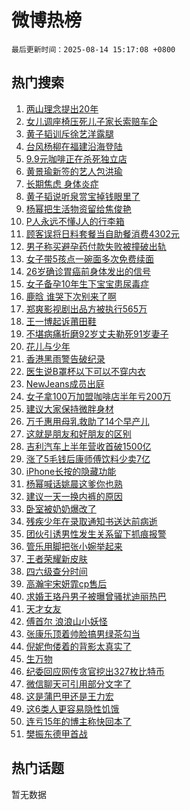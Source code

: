 # 微博热榜

`最后更新时间：2025-08-14 15:17:08 +0800`

## 热门搜索

1. [两山理念提出20年](https://m.weibo.cn/search?containerid=100103type%3D1%26t%3D10%26q%3D%23%E4%B8%A4%E5%B1%B1%E7%90%86%E5%BF%B5%E6%8F%90%E5%87%BA20%E5%B9%B4%23&stream_entry_id=51&isnewpage=1&extparam=seat%3D1%26cate%3D10103%26q%3D%2523%25E4%25B8%25A4%25E5%25B1%25B1%25E7%2590%2586%25E5%25BF%25B5%25E6%258F%2590%25E5%2587%25BA20%25E5%25B9%25B4%2523%26dgr%3D0%26filter_type%3Drealtimehot%26pos%3D0%26c_type%3D51%26stream_entry_id%3D51%26display_time%3D1755155826%26pre_seqid%3D1755155826494956488734)
1. [女儿调座椅压死儿子家长索赔车企](https://m.weibo.cn/search?containerid=100103type%3D1%26t%3D10%26q%3D%23%E5%A5%B3%E5%84%BF%E8%B0%83%E5%BA%A7%E6%A4%85%E5%8E%8B%E6%AD%BB%E5%84%BF%E5%AD%90%E5%AE%B6%E9%95%BF%E7%B4%A2%E8%B5%94%E8%BD%A6%E4%BC%81%23&stream_entry_id=31&isnewpage=1&extparam=seat%3D1%26cate%3D5001%26stream_entry_id%3D31%26realpos%3D1%26band_rank%3D1%26q%3D%2523%25E5%25A5%25B3%25E5%2584%25BF%25E8%25B0%2583%25E5%25BA%25A7%25E6%25A4%2585%25E5%258E%258B%25E6%25AD%25BB%25E5%2584%25BF%25E5%25AD%2590%25E5%25AE%25B6%25E9%2595%25BF%25E7%25B4%25A2%25E8%25B5%2594%25E8%25BD%25A6%25E4%25BC%2581%2523%26dgr%3D0%26filter_type%3Drealtimehot%26pos%3D0%26c_type%3D31%26flag%3D1%26lcate%3D5001%26display_time%3D1755155826%26pre_seqid%3D1755155826494956488734)
1. [黄子韬训斥徐艺洋露腿](https://m.weibo.cn/search?containerid=100103type%3D1%26t%3D10%26q%3D%E9%BB%84%E5%AD%90%E9%9F%AC%E8%AE%AD%E6%96%A5%E5%BE%90%E8%89%BA%E6%B4%8B%E9%9C%B2%E8%85%BF&stream_entry_id=31&isnewpage=1&extparam=seat%3D1%26cate%3D5001%26stream_entry_id%3D31%26realpos%3D2%26band_rank%3D2%26q%3D%25E9%25BB%2584%25E5%25AD%2590%25E9%259F%25AC%25E8%25AE%25AD%25E6%2596%25A5%25E5%25BE%2590%25E8%2589%25BA%25E6%25B4%258B%25E9%259C%25B2%25E8%2585%25BF%26dgr%3D0%26filter_type%3Drealtimehot%26pos%3D1%26c_type%3D31%26flag%3D1%26lcate%3D5001%26display_time%3D1755155826%26pre_seqid%3D1755155826494956488734)
1. [台风杨柳在福建沿海登陆](https://m.weibo.cn/search?containerid=100103type%3D1%26t%3D10%26q%3D%23%E5%8F%B0%E9%A3%8E%E6%9D%A8%E6%9F%B3%E5%9C%A8%E7%A6%8F%E5%BB%BA%E6%B2%BF%E6%B5%B7%E7%99%BB%E9%99%86%23&stream_entry_id=31&isnewpage=1&extparam=seat%3D1%26cate%3D5001%26stream_entry_id%3D31%26realpos%3D3%26band_rank%3D3%26q%3D%2523%25E5%258F%25B0%25E9%25A3%258E%25E6%259D%25A8%25E6%259F%25B3%25E5%259C%25A8%25E7%25A6%258F%25E5%25BB%25BA%25E6%25B2%25BF%25E6%25B5%25B7%25E7%2599%25BB%25E9%2599%2586%2523%26dgr%3D0%26filter_type%3Drealtimehot%26pos%3D2%26c_type%3D31%26flag%3D0%26lcate%3D5001%26display_time%3D1755155826%26pre_seqid%3D1755155826494956488734)
1. [9.9元咖啡正在杀死独立店](https://m.weibo.cn/search?containerid=100103type%3D1%26t%3D10%26q%3D%239.9%E5%85%83%E5%92%96%E5%95%A1%E6%AD%A3%E5%9C%A8%E6%9D%80%E6%AD%BB%E7%8B%AC%E7%AB%8B%E5%BA%97%23&stream_entry_id=31&isnewpage=1&extparam=seat%3D1%26cate%3D5001%26stream_entry_id%3D31%26realpos%3D4%26band_rank%3D4%26q%3D%25239.9%25E5%2585%2583%25E5%2592%2596%25E5%2595%25A1%25E6%25AD%25A3%25E5%259C%25A8%25E6%259D%2580%25E6%25AD%25BB%25E7%258B%25AC%25E7%25AB%258B%25E5%25BA%2597%2523%26dgr%3D0%26filter_type%3Drealtimehot%26pos%3D3%26c_type%3D31%26flag%3D1%26lcate%3D5001%26display_time%3D1755155826%26pre_seqid%3D1755155826494956488734)
1. [黄景瑜新签的艺人包洪瑜](https://m.weibo.cn/search?containerid=100103type%3D1%26t%3D10%26q%3D%23%E9%BB%84%E6%99%AF%E7%91%9C%E6%96%B0%E7%AD%BE%E7%9A%84%E8%89%BA%E4%BA%BA%E5%8C%85%E6%B4%AA%E7%91%9C%23&stream_entry_id=31&isnewpage=1&extparam=seat%3D1%26cate%3D5001%26stream_entry_id%3D31%26realpos%3D5%26band_rank%3D5%26q%3D%2523%25E9%25BB%2584%25E6%2599%25AF%25E7%2591%259C%25E6%2596%25B0%25E7%25AD%25BE%25E7%259A%2584%25E8%2589%25BA%25E4%25BA%25BA%25E5%258C%2585%25E6%25B4%25AA%25E7%2591%259C%2523%26dgr%3D0%26filter_type%3Drealtimehot%26pos%3D4%26c_type%3D31%26flag%3D1%26lcate%3D5001%26display_time%3D1755155826%26pre_seqid%3D1755155826494956488734)
1. [长期焦虑 身体炎症](https://m.weibo.cn/search?containerid=100103type%3D1%26t%3D10%26q%3D%E9%95%BF%E6%9C%9F%E7%84%A6%E8%99%91+%E8%BA%AB%E4%BD%93%E7%82%8E%E7%97%87&stream_entry_id=31&isnewpage=1&extparam=seat%3D1%26cate%3D5001%26stream_entry_id%3D31%26realpos%3D6%26band_rank%3D6%26q%3D%25E9%2595%25BF%25E6%259C%259F%25E7%2584%25A6%25E8%2599%2591%2520%25E8%25BA%25AB%25E4%25BD%2593%25E7%2582%258E%25E7%2597%2587%26dgr%3D0%26filter_type%3Drealtimehot%26pos%3D5%26c_type%3D31%26flag%3D1%26lcate%3D5001%26display_time%3D1755155826%26pre_seqid%3D1755155826494956488734)
1. [黄子韬说听泉赏宝掉钱眼里了](https://m.weibo.cn/search?containerid=100103type%3D1%26t%3D10%26q%3D%E9%BB%84%E5%AD%90%E9%9F%AC%E8%AF%B4%E5%90%AC%E6%B3%89%E8%B5%8F%E5%AE%9D%E6%8E%89%E9%92%B1%E7%9C%BC%E9%87%8C%E4%BA%86&stream_entry_id=31&isnewpage=1&extparam=seat%3D1%26cate%3D5001%26stream_entry_id%3D31%26realpos%3D7%26band_rank%3D7%26q%3D%25E9%25BB%2584%25E5%25AD%2590%25E9%259F%25AC%25E8%25AF%25B4%25E5%2590%25AC%25E6%25B3%2589%25E8%25B5%258F%25E5%25AE%259D%25E6%258E%2589%25E9%2592%25B1%25E7%259C%25BC%25E9%2587%258C%25E4%25BA%2586%26dgr%3D0%26filter_type%3Drealtimehot%26pos%3D6%26c_type%3D31%26flag%3D2%26lcate%3D5001%26display_time%3D1755155826%26pre_seqid%3D1755155826494956488734)
1. [杨幂把生活物资留给焦俊艳](https://m.weibo.cn/search?containerid=100103type%3D1%26t%3D10%26q%3D%23%E6%9D%A8%E5%B9%82%E6%8A%8A%E7%94%9F%E6%B4%BB%E7%89%A9%E8%B5%84%E7%95%99%E7%BB%99%E7%84%A6%E4%BF%8A%E8%89%B3%23&stream_entry_id=31&isnewpage=1&extparam=seat%3D1%26cate%3D5001%26stream_entry_id%3D31%26realpos%3D8%26band_rank%3D8%26q%3D%2523%25E6%259D%25A8%25E5%25B9%2582%25E6%258A%258A%25E7%2594%259F%25E6%25B4%25BB%25E7%2589%25A9%25E8%25B5%2584%25E7%2595%2599%25E7%25BB%2599%25E7%2584%25A6%25E4%25BF%258A%25E8%2589%25B3%2523%26dgr%3D0%26filter_type%3Drealtimehot%26pos%3D7%26c_type%3D31%26flag%3D1%26lcate%3D5001%26display_time%3D1755155826%26pre_seqid%3D1755155826494956488734)
1. [P人永远不懂J人的行李箱](https://m.weibo.cn/search?containerid=100103type%3D1%26t%3D10%26q%3DP%E4%BA%BA%E6%B0%B8%E8%BF%9C%E4%B8%8D%E6%87%82J%E4%BA%BA%E7%9A%84%E8%A1%8C%E6%9D%8E%E7%AE%B1&stream_entry_id=31&isnewpage=1&extparam=seat%3D1%26cate%3D5001%26stream_entry_id%3D31%26realpos%3D9%26band_rank%3D9%26q%3DP%25E4%25BA%25BA%25E6%25B0%25B8%25E8%25BF%259C%25E4%25B8%258D%25E6%2587%2582J%25E4%25BA%25BA%25E7%259A%2584%25E8%25A1%258C%25E6%259D%258E%25E7%25AE%25B1%26dgr%3D0%26filter_type%3Drealtimehot%26pos%3D8%26c_type%3D31%26flag%3D0%26lcate%3D5001%26display_time%3D1755155826%26pre_seqid%3D1755155826494956488734)
1. [顾客误将日料套餐当自助餐消费4302元](https://m.weibo.cn/search?containerid=100103type%3D1%26t%3D10%26q%3D%23%E9%A1%BE%E5%AE%A2%E8%AF%AF%E5%B0%86%E6%97%A5%E6%96%99%E5%A5%97%E9%A4%90%E5%BD%93%E8%87%AA%E5%8A%A9%E9%A4%90%E6%B6%88%E8%B4%B94302%E5%85%83%23&stream_entry_id=31&isnewpage=1&extparam=seat%3D1%26cate%3D5001%26stream_entry_id%3D31%26realpos%3D10%26band_rank%3D10%26q%3D%2523%25E9%25A1%25BE%25E5%25AE%25A2%25E8%25AF%25AF%25E5%25B0%2586%25E6%2597%25A5%25E6%2596%2599%25E5%25A5%2597%25E9%25A4%2590%25E5%25BD%2593%25E8%2587%25AA%25E5%258A%25A9%25E9%25A4%2590%25E6%25B6%2588%25E8%25B4%25B94302%25E5%2585%2583%2523%26dgr%3D0%26filter_type%3Drealtimehot%26pos%3D9%26c_type%3D31%26flag%3D0%26lcate%3D5001%26display_time%3D1755155826%26pre_seqid%3D1755155826494956488734)
1. [男子称买避孕药付款失败被撞破出轨](https://m.weibo.cn/search?containerid=100103type%3D1%26t%3D10%26q%3D%23%E7%94%B7%E5%AD%90%E7%A7%B0%E4%B9%B0%E9%81%BF%E5%AD%95%E8%8D%AF%E4%BB%98%E6%AC%BE%E5%A4%B1%E8%B4%A5%E8%A2%AB%E6%92%9E%E7%A0%B4%E5%87%BA%E8%BD%A8%23&stream_entry_id=31&isnewpage=1&extparam=seat%3D1%26cate%3D5001%26stream_entry_id%3D31%26realpos%3D11%26band_rank%3D11%26q%3D%2523%25E7%2594%25B7%25E5%25AD%2590%25E7%25A7%25B0%25E4%25B9%25B0%25E9%2581%25BF%25E5%25AD%2595%25E8%258D%25AF%25E4%25BB%2598%25E6%25AC%25BE%25E5%25A4%25B1%25E8%25B4%25A5%25E8%25A2%25AB%25E6%2592%259E%25E7%25A0%25B4%25E5%2587%25BA%25E8%25BD%25A8%2523%26dgr%3D0%26filter_type%3Drealtimehot%26pos%3D10%26c_type%3D31%26flag%3D0%26lcate%3D5001%26display_time%3D1755155826%26pre_seqid%3D1755155826494956488734)
1. [女子带5孩点一碗面多次免费续面](https://m.weibo.cn/search?containerid=100103type%3D1%26t%3D10%26q%3D%E5%A5%B3%E5%AD%90%E5%B8%A65%E5%AD%A9%E7%82%B9%E4%B8%80%E7%A2%97%E9%9D%A2%E5%A4%9A%E6%AC%A1%E5%85%8D%E8%B4%B9%E7%BB%AD%E9%9D%A2&stream_entry_id=31&isnewpage=1&extparam=seat%3D1%26cate%3D5001%26stream_entry_id%3D31%26realpos%3D12%26band_rank%3D12%26q%3D%25E5%25A5%25B3%25E5%25AD%2590%25E5%25B8%25A65%25E5%25AD%25A9%25E7%2582%25B9%25E4%25B8%2580%25E7%25A2%2597%25E9%259D%25A2%25E5%25A4%259A%25E6%25AC%25A1%25E5%2585%258D%25E8%25B4%25B9%25E7%25BB%25AD%25E9%259D%25A2%26dgr%3D0%26filter_type%3Drealtimehot%26pos%3D11%26c_type%3D31%26flag%3D0%26lcate%3D5001%26display_time%3D1755155826%26pre_seqid%3D1755155826494956488734)
1. [26岁确诊胃癌前身体发出的信号](https://m.weibo.cn/search?containerid=100103type%3D1%26t%3D10%26q%3D26%E5%B2%81%E7%A1%AE%E8%AF%8A%E8%83%83%E7%99%8C%E5%89%8D%E8%BA%AB%E4%BD%93%E5%8F%91%E5%87%BA%E7%9A%84%E4%BF%A1%E5%8F%B7&stream_entry_id=31&isnewpage=1&extparam=seat%3D1%26cate%3D5001%26stream_entry_id%3D31%26realpos%3D13%26band_rank%3D13%26q%3D26%25E5%25B2%2581%25E7%25A1%25AE%25E8%25AF%258A%25E8%2583%2583%25E7%2599%258C%25E5%2589%258D%25E8%25BA%25AB%25E4%25BD%2593%25E5%258F%2591%25E5%2587%25BA%25E7%259A%2584%25E4%25BF%25A1%25E5%258F%25B7%26dgr%3D0%26filter_type%3Drealtimehot%26pos%3D12%26c_type%3D31%26flag%3D1%26lcate%3D5001%26display_time%3D1755155826%26pre_seqid%3D1755155826494956488734)
1. [女子备孕10年生下宝宝患尿毒症](https://m.weibo.cn/search?containerid=100103type%3D1%26t%3D10%26q%3D%23%E5%A5%B3%E5%AD%90%E5%A4%87%E5%AD%9510%E5%B9%B4%E7%94%9F%E4%B8%8B%E5%AE%9D%E5%AE%9D%E6%82%A3%E5%B0%BF%E6%AF%92%E7%97%87%23&stream_entry_id=31&isnewpage=1&extparam=seat%3D1%26cate%3D5001%26stream_entry_id%3D31%26realpos%3D14%26band_rank%3D14%26q%3D%2523%25E5%25A5%25B3%25E5%25AD%2590%25E5%25A4%2587%25E5%25AD%259510%25E5%25B9%25B4%25E7%2594%259F%25E4%25B8%258B%25E5%25AE%259D%25E5%25AE%259D%25E6%2582%25A3%25E5%25B0%25BF%25E6%25AF%2592%25E7%2597%2587%2523%26dgr%3D0%26filter_type%3Drealtimehot%26pos%3D13%26c_type%3D31%26flag%3D0%26lcate%3D5001%26display_time%3D1755155826%26pre_seqid%3D1755155826494956488734)
1. [鹿晗 谁哭下次别来了啊](https://m.weibo.cn/search?containerid=100103type%3D1%26t%3D10%26q%3D%E9%B9%BF%E6%99%97+%E8%B0%81%E5%93%AD%E4%B8%8B%E6%AC%A1%E5%88%AB%E6%9D%A5%E4%BA%86%E5%95%8A&stream_entry_id=31&isnewpage=1&extparam=seat%3D1%26cate%3D5001%26stream_entry_id%3D31%26realpos%3D15%26band_rank%3D15%26q%3D%25E9%25B9%25BF%25E6%2599%2597%2520%25E8%25B0%2581%25E5%2593%25AD%25E4%25B8%258B%25E6%25AC%25A1%25E5%2588%25AB%25E6%259D%25A5%25E4%25BA%2586%25E5%2595%258A%26dgr%3D0%26filter_type%3Drealtimehot%26pos%3D14%26c_type%3D31%26flag%3D0%26lcate%3D5001%26display_time%3D1755155826%26pre_seqid%3D1755155826494956488734)
1. [郑爽影视剧出品方被执行565万](https://m.weibo.cn/search?containerid=100103type%3D1%26t%3D10%26q%3D%23%E9%83%91%E7%88%BD%E5%BD%B1%E8%A7%86%E5%89%A7%E5%87%BA%E5%93%81%E6%96%B9%E8%A2%AB%E6%89%A7%E8%A1%8C565%E4%B8%87%23&stream_entry_id=31&isnewpage=1&extparam=seat%3D1%26cate%3D5001%26stream_entry_id%3D31%26realpos%3D16%26band_rank%3D16%26q%3D%2523%25E9%2583%2591%25E7%2588%25BD%25E5%25BD%25B1%25E8%25A7%2586%25E5%2589%25A7%25E5%2587%25BA%25E5%2593%2581%25E6%2596%25B9%25E8%25A2%25AB%25E6%2589%25A7%25E8%25A1%258C565%25E4%25B8%2587%2523%26dgr%3D0%26filter_type%3Drealtimehot%26pos%3D15%26c_type%3D31%26flag%3D2%26lcate%3D5001%26display_time%3D1755155826%26pre_seqid%3D1755155826494956488734)
1. [王一博起诉莆田鞋](https://m.weibo.cn/search?containerid=100103type%3D1%26t%3D10%26q%3D%23%E7%8E%8B%E4%B8%80%E5%8D%9A%E8%B5%B7%E8%AF%89%E8%8E%86%E7%94%B0%E9%9E%8B%23&stream_entry_id=31&isnewpage=1&extparam=seat%3D1%26cate%3D5001%26stream_entry_id%3D31%26realpos%3D17%26band_rank%3D17%26q%3D%2523%25E7%258E%258B%25E4%25B8%2580%25E5%258D%259A%25E8%25B5%25B7%25E8%25AF%2589%25E8%258E%2586%25E7%2594%25B0%25E9%259E%258B%2523%26dgr%3D0%26filter_type%3Drealtimehot%26pos%3D16%26c_type%3D31%26flag%3D0%26lcate%3D5001%26display_time%3D1755155826%26pre_seqid%3D1755155826494956488734)
1. [不堪病痛折磨92岁丈夫勒死91岁妻子](https://m.weibo.cn/search?containerid=100103type%3D1%26t%3D10%26q%3D%23%E4%B8%8D%E5%A0%AA%E7%97%85%E7%97%9B%E6%8A%98%E7%A3%A892%E5%B2%81%E4%B8%88%E5%A4%AB%E5%8B%92%E6%AD%BB91%E5%B2%81%E5%A6%BB%E5%AD%90%23&stream_entry_id=31&isnewpage=1&extparam=seat%3D1%26cate%3D5001%26stream_entry_id%3D31%26realpos%3D18%26band_rank%3D18%26q%3D%2523%25E4%25B8%258D%25E5%25A0%25AA%25E7%2597%2585%25E7%2597%259B%25E6%258A%2598%25E7%25A3%25A892%25E5%25B2%2581%25E4%25B8%2588%25E5%25A4%25AB%25E5%258B%2592%25E6%25AD%25BB91%25E5%25B2%2581%25E5%25A6%25BB%25E5%25AD%2590%2523%26dgr%3D0%26filter_type%3Drealtimehot%26pos%3D17%26c_type%3D31%26flag%3D1%26lcate%3D5001%26display_time%3D1755155826%26pre_seqid%3D1755155826494956488734)
1. [花儿与少年](https://m.weibo.cn/search?containerid=100103type%3D1%26t%3D10%26q%3D%E8%8A%B1%E5%84%BF%E4%B8%8E%E5%B0%91%E5%B9%B4&stream_entry_id=31&isnewpage=1&extparam=seat%3D1%26cate%3D5001%26stream_entry_id%3D31%26realpos%3D19%26band_rank%3D19%26q%3D%25E8%258A%25B1%25E5%2584%25BF%25E4%25B8%258E%25E5%25B0%2591%25E5%25B9%25B4%26dgr%3D0%26filter_type%3Drealtimehot%26pos%3D18%26c_type%3D31%26flag%3D1%26lcate%3D5001%26display_time%3D1755155826%26pre_seqid%3D1755155826494956488734)
1. [香港黑雨警告破纪录](https://m.weibo.cn/search?containerid=100103type%3D1%26t%3D10%26q%3D%23%E9%A6%99%E6%B8%AF%E9%BB%91%E9%9B%A8%E8%AD%A6%E5%91%8A%E7%A0%B4%E7%BA%AA%E5%BD%95%23&stream_entry_id=31&isnewpage=1&extparam=seat%3D1%26cate%3D5001%26stream_entry_id%3D31%26realpos%3D20%26band_rank%3D20%26q%3D%2523%25E9%25A6%2599%25E6%25B8%25AF%25E9%25BB%2591%25E9%259B%25A8%25E8%25AD%25A6%25E5%2591%258A%25E7%25A0%25B4%25E7%25BA%25AA%25E5%25BD%2595%2523%26dgr%3D0%26filter_type%3Drealtimehot%26pos%3D19%26c_type%3D31%26flag%3D1%26lcate%3D5001%26display_time%3D1755155826%26pre_seqid%3D1755155826494956488734)
1. [医生说B罩杯以下可以不穿内衣](https://m.weibo.cn/search?containerid=100103type%3D1%26t%3D10%26q%3D%23%E5%8C%BB%E7%94%9F%E8%AF%B4B%E7%BD%A9%E6%9D%AF%E4%BB%A5%E4%B8%8B%E5%8F%AF%E4%BB%A5%E4%B8%8D%E7%A9%BF%E5%86%85%E8%A1%A3%23&stream_entry_id=31&isnewpage=1&extparam=seat%3D1%26cate%3D5001%26stream_entry_id%3D31%26realpos%3D21%26band_rank%3D21%26q%3D%2523%25E5%258C%25BB%25E7%2594%259F%25E8%25AF%25B4B%25E7%25BD%25A9%25E6%259D%25AF%25E4%25BB%25A5%25E4%25B8%258B%25E5%258F%25AF%25E4%25BB%25A5%25E4%25B8%258D%25E7%25A9%25BF%25E5%2586%2585%25E8%25A1%25A3%2523%26dgr%3D0%26filter_type%3Drealtimehot%26pos%3D20%26c_type%3D31%26flag%3D2%26lcate%3D5001%26display_time%3D1755155826%26pre_seqid%3D1755155826494956488734)
1. [NewJeans成员出庭](https://m.weibo.cn/search?containerid=100103type%3D1%26t%3D10%26q%3D%23NewJeans%E6%88%90%E5%91%98%E5%87%BA%E5%BA%AD%23&stream_entry_id=31&isnewpage=1&extparam=seat%3D1%26cate%3D5001%26stream_entry_id%3D31%26realpos%3D22%26band_rank%3D22%26q%3D%2523NewJeans%25E6%2588%2590%25E5%2591%2598%25E5%2587%25BA%25E5%25BA%25AD%2523%26dgr%3D0%26filter_type%3Drealtimehot%26pos%3D21%26c_type%3D31%26flag%3D1%26lcate%3D5001%26display_time%3D1755155826%26pre_seqid%3D1755155826494956488734)
1. [女子拿100万加盟咖啡店半年亏200万](https://m.weibo.cn/search?containerid=100103type%3D1%26t%3D10%26q%3D%23%E5%A5%B3%E5%AD%90%E6%8B%BF100%E4%B8%87%E5%8A%A0%E7%9B%9F%E5%92%96%E5%95%A1%E5%BA%97%E5%8D%8A%E5%B9%B4%E4%BA%8F200%E4%B8%87%23&stream_entry_id=31&isnewpage=1&extparam=seat%3D1%26cate%3D5001%26stream_entry_id%3D31%26realpos%3D23%26band_rank%3D23%26q%3D%2523%25E5%25A5%25B3%25E5%25AD%2590%25E6%258B%25BF100%25E4%25B8%2587%25E5%258A%25A0%25E7%259B%259F%25E5%2592%2596%25E5%2595%25A1%25E5%25BA%2597%25E5%258D%258A%25E5%25B9%25B4%25E4%25BA%258F200%25E4%25B8%2587%2523%26dgr%3D0%26filter_type%3Drealtimehot%26pos%3D22%26c_type%3D31%26flag%3D1%26lcate%3D5001%26display_time%3D1755155826%26pre_seqid%3D1755155826494956488734)
1. [建议大家保持微胖身材](https://m.weibo.cn/search?containerid=100103type%3D1%26t%3D10%26q%3D%23%E5%BB%BA%E8%AE%AE%E5%A4%A7%E5%AE%B6%E4%BF%9D%E6%8C%81%E5%BE%AE%E8%83%96%E8%BA%AB%E6%9D%90%23&stream_entry_id=31&isnewpage=1&extparam=seat%3D1%26cate%3D5001%26stream_entry_id%3D31%26realpos%3D24%26band_rank%3D24%26q%3D%2523%25E5%25BB%25BA%25E8%25AE%25AE%25E5%25A4%25A7%25E5%25AE%25B6%25E4%25BF%259D%25E6%258C%2581%25E5%25BE%25AE%25E8%2583%2596%25E8%25BA%25AB%25E6%259D%2590%2523%26dgr%3D0%26filter_type%3Drealtimehot%26pos%3D23%26c_type%3D31%26flag%3D0%26lcate%3D5001%26display_time%3D1755155826%26pre_seqid%3D1755155826494956488734)
1. [万千惠用母乳救助了14个早产儿](https://m.weibo.cn/search?containerid=100103type%3D1%26t%3D10%26q%3D%E4%B8%87%E5%8D%83%E6%83%A0%E7%94%A8%E6%AF%8D%E4%B9%B3%E6%95%91%E5%8A%A9%E4%BA%8614%E4%B8%AA%E6%97%A9%E4%BA%A7%E5%84%BF&stream_entry_id=31&isnewpage=1&extparam=seat%3D1%26cate%3D5001%26stream_entry_id%3D31%26realpos%3D25%26band_rank%3D25%26q%3D%25E4%25B8%2587%25E5%258D%2583%25E6%2583%25A0%25E7%2594%25A8%25E6%25AF%258D%25E4%25B9%25B3%25E6%2595%2591%25E5%258A%25A9%25E4%25BA%258614%25E4%25B8%25AA%25E6%2597%25A9%25E4%25BA%25A7%25E5%2584%25BF%26dgr%3D0%26filter_type%3Drealtimehot%26pos%3D24%26c_type%3D31%26flag%3D1%26lcate%3D5001%26display_time%3D1755155826%26pre_seqid%3D1755155826494956488734)
1. [这就是朋友和好朋友的区别](https://m.weibo.cn/search?containerid=100103type%3D1%26t%3D10%26q%3D%E8%BF%99%E5%B0%B1%E6%98%AF%E6%9C%8B%E5%8F%8B%E5%92%8C%E5%A5%BD%E6%9C%8B%E5%8F%8B%E7%9A%84%E5%8C%BA%E5%88%AB&stream_entry_id=31&isnewpage=1&extparam=seat%3D1%26cate%3D5001%26stream_entry_id%3D31%26realpos%3D26%26band_rank%3D26%26q%3D%25E8%25BF%2599%25E5%25B0%25B1%25E6%2598%25AF%25E6%259C%258B%25E5%258F%258B%25E5%2592%258C%25E5%25A5%25BD%25E6%259C%258B%25E5%258F%258B%25E7%259A%2584%25E5%258C%25BA%25E5%2588%25AB%26dgr%3D0%26filter_type%3Drealtimehot%26pos%3D25%26c_type%3D31%26flag%3D1%26lcate%3D5001%26display_time%3D1755155826%26pre_seqid%3D1755155826494956488734)
1. [吉利汽车上半年营收首破1500亿](https://m.weibo.cn/search?containerid=100103type%3D1%26t%3D10%26q%3D%23%E5%90%89%E5%88%A9%E6%B1%BD%E8%BD%A6%E4%B8%8A%E5%8D%8A%E5%B9%B4%E8%90%A5%E6%94%B6%E9%A6%96%E7%A0%B41500%E4%BA%BF%23&stream_entry_id=31&isnewpage=1&extparam=seat%3D1%26cate%3D5001%26stream_entry_id%3D31%26realpos%3D27%26band_rank%3D27%26q%3D%2523%25E5%2590%2589%25E5%2588%25A9%25E6%25B1%25BD%25E8%25BD%25A6%25E4%25B8%258A%25E5%258D%258A%25E5%25B9%25B4%25E8%2590%25A5%25E6%2594%25B6%25E9%25A6%2596%25E7%25A0%25B41500%25E4%25BA%25BF%2523%26dgr%3D0%26filter_type%3Drealtimehot%26pos%3D26%26c_type%3D31%26flag%3D1%26lcate%3D5001%26display_time%3D1755155826%26pre_seqid%3D1755155826494956488734)
1. [涨了5毛钱后康师傅饮料少卖7亿](https://m.weibo.cn/search?containerid=100103type%3D1%26t%3D10%26q%3D%23%E6%B6%A8%E4%BA%865%E6%AF%9B%E9%92%B1%E5%90%8E%E5%BA%B7%E5%B8%88%E5%82%85%E9%A5%AE%E6%96%99%E5%B0%91%E5%8D%967%E4%BA%BF%23&stream_entry_id=31&isnewpage=1&extparam=seat%3D1%26cate%3D5001%26stream_entry_id%3D31%26realpos%3D28%26band_rank%3D28%26q%3D%2523%25E6%25B6%25A8%25E4%25BA%25865%25E6%25AF%259B%25E9%2592%25B1%25E5%2590%258E%25E5%25BA%25B7%25E5%25B8%2588%25E5%2582%2585%25E9%25A5%25AE%25E6%2596%2599%25E5%25B0%2591%25E5%258D%25967%25E4%25BA%25BF%2523%26dgr%3D0%26filter_type%3Drealtimehot%26pos%3D27%26c_type%3D31%26flag%3D1%26lcate%3D5001%26display_time%3D1755155826%26pre_seqid%3D1755155826494956488734)
1. [iPhone长按的隐藏功能](https://m.weibo.cn/search?containerid=100103type%3D1%26t%3D10%26q%3DiPhone%E9%95%BF%E6%8C%89%E7%9A%84%E9%9A%90%E8%97%8F%E5%8A%9F%E8%83%BD&stream_entry_id=31&isnewpage=1&extparam=seat%3D1%26cate%3D5001%26stream_entry_id%3D31%26realpos%3D29%26band_rank%3D29%26q%3DiPhone%25E9%2595%25BF%25E6%258C%2589%25E7%259A%2584%25E9%259A%2590%25E8%2597%258F%25E5%258A%259F%25E8%2583%25BD%26dgr%3D0%26filter_type%3Drealtimehot%26pos%3D28%26c_type%3D31%26flag%3D1%26lcate%3D5001%26display_time%3D1755155826%26pre_seqid%3D1755155826494956488734)
1. [杨幂喊话姚晨这爹你也熟](https://m.weibo.cn/search?containerid=100103type%3D1%26t%3D10%26q%3D%23%E6%9D%A8%E5%B9%82%E5%96%8A%E8%AF%9D%E5%A7%9A%E6%99%A8%E8%BF%99%E7%88%B9%E4%BD%A0%E4%B9%9F%E7%86%9F%23&stream_entry_id=31&isnewpage=1&extparam=seat%3D1%26cate%3D5001%26stream_entry_id%3D31%26realpos%3D30%26band_rank%3D30%26q%3D%2523%25E6%259D%25A8%25E5%25B9%2582%25E5%2596%258A%25E8%25AF%259D%25E5%25A7%259A%25E6%2599%25A8%25E8%25BF%2599%25E7%2588%25B9%25E4%25BD%25A0%25E4%25B9%259F%25E7%2586%259F%2523%26dgr%3D0%26filter_type%3Drealtimehot%26pos%3D29%26c_type%3D31%26flag%3D1%26lcate%3D5001%26display_time%3D1755155826%26pre_seqid%3D1755155826494956488734)
1. [建议一天一换内裤的原因](https://m.weibo.cn/search?containerid=100103type%3D1%26t%3D10%26q%3D%E5%BB%BA%E8%AE%AE%E4%B8%80%E5%A4%A9%E4%B8%80%E6%8D%A2%E5%86%85%E8%A3%A4%E7%9A%84%E5%8E%9F%E5%9B%A0&stream_entry_id=31&isnewpage=1&extparam=seat%3D1%26cate%3D5001%26stream_entry_id%3D31%26realpos%3D31%26band_rank%3D31%26q%3D%25E5%25BB%25BA%25E8%25AE%25AE%25E4%25B8%2580%25E5%25A4%25A9%25E4%25B8%2580%25E6%258D%25A2%25E5%2586%2585%25E8%25A3%25A4%25E7%259A%2584%25E5%258E%259F%25E5%259B%25A0%26dgr%3D0%26filter_type%3Drealtimehot%26pos%3D30%26c_type%3D31%26flag%3D1%26lcate%3D5001%26display_time%3D1755155826%26pre_seqid%3D1755155826494956488734)
1. [卧室被奶奶爆改了](https://m.weibo.cn/search?containerid=100103type%3D1%26t%3D10%26q%3D%23%E5%8D%A7%E5%AE%A4%E8%A2%AB%E5%A5%B6%E5%A5%B6%E7%88%86%E6%94%B9%E4%BA%86%23&stream_entry_id=31&isnewpage=1&extparam=seat%3D1%26cate%3D5001%26stream_entry_id%3D31%26realpos%3D32%26band_rank%3D32%26q%3D%2523%25E5%258D%25A7%25E5%25AE%25A4%25E8%25A2%25AB%25E5%25A5%25B6%25E5%25A5%25B6%25E7%2588%2586%25E6%2594%25B9%25E4%25BA%2586%2523%26dgr%3D0%26filter_type%3Drealtimehot%26pos%3D31%26c_type%3D31%26flag%3D1%26lcate%3D5001%26display_time%3D1755155826%26pre_seqid%3D1755155826494956488734)
1. [残疾少年在录取通知书送达前病逝](https://m.weibo.cn/search?containerid=100103type%3D1%26t%3D10%26q%3D%23%E6%AE%8B%E7%96%BE%E5%B0%91%E5%B9%B4%E5%9C%A8%E5%BD%95%E5%8F%96%E9%80%9A%E7%9F%A5%E4%B9%A6%E9%80%81%E8%BE%BE%E5%89%8D%E7%97%85%E9%80%9D%23&stream_entry_id=31&isnewpage=1&extparam=seat%3D1%26cate%3D5001%26stream_entry_id%3D31%26realpos%3D33%26band_rank%3D33%26q%3D%2523%25E6%25AE%258B%25E7%2596%25BE%25E5%25B0%2591%25E5%25B9%25B4%25E5%259C%25A8%25E5%25BD%2595%25E5%258F%2596%25E9%2580%259A%25E7%259F%25A5%25E4%25B9%25A6%25E9%2580%2581%25E8%25BE%25BE%25E5%2589%258D%25E7%2597%2585%25E9%2580%259D%2523%26dgr%3D0%26filter_type%3Drealtimehot%26pos%3D32%26c_type%3D31%26flag%3D1%26lcate%3D5001%26display_time%3D1755155826%26pre_seqid%3D1755155826494956488734)
1. [团伙引诱男性发生关系留下抓痕报警](https://m.weibo.cn/search?containerid=100103type%3D1%26t%3D10%26q%3D%23%E5%9B%A2%E4%BC%99%E5%BC%95%E8%AF%B1%E7%94%B7%E6%80%A7%E5%8F%91%E7%94%9F%E5%85%B3%E7%B3%BB%E7%95%99%E4%B8%8B%E6%8A%93%E7%97%95%E6%8A%A5%E8%AD%A6%23&stream_entry_id=31&isnewpage=1&extparam=seat%3D1%26cate%3D5001%26stream_entry_id%3D31%26realpos%3D34%26band_rank%3D34%26q%3D%2523%25E5%259B%25A2%25E4%25BC%2599%25E5%25BC%2595%25E8%25AF%25B1%25E7%2594%25B7%25E6%2580%25A7%25E5%258F%2591%25E7%2594%259F%25E5%2585%25B3%25E7%25B3%25BB%25E7%2595%2599%25E4%25B8%258B%25E6%258A%2593%25E7%2597%2595%25E6%258A%25A5%25E8%25AD%25A6%2523%26dgr%3D0%26filter_type%3Drealtimehot%26pos%3D33%26c_type%3D31%26flag%3D0%26lcate%3D5001%26display_time%3D1755155826%26pre_seqid%3D1755155826494956488734)
1. [管乐用脚把张小婉举起来](https://m.weibo.cn/search?containerid=100103type%3D1%26t%3D10%26q%3D%E7%AE%A1%E4%B9%90%E7%94%A8%E8%84%9A%E6%8A%8A%E5%BC%A0%E5%B0%8F%E5%A9%89%E4%B8%BE%E8%B5%B7%E6%9D%A5&stream_entry_id=31&isnewpage=1&extparam=seat%3D1%26cate%3D5001%26stream_entry_id%3D31%26realpos%3D35%26band_rank%3D35%26q%3D%25E7%25AE%25A1%25E4%25B9%2590%25E7%2594%25A8%25E8%2584%259A%25E6%258A%258A%25E5%25BC%25A0%25E5%25B0%258F%25E5%25A9%2589%25E4%25B8%25BE%25E8%25B5%25B7%25E6%259D%25A5%26dgr%3D0%26filter_type%3Drealtimehot%26pos%3D34%26c_type%3D31%26flag%3D1%26lcate%3D5001%26display_time%3D1755155826%26pre_seqid%3D1755155826494956488734)
1. [王者荣耀新皮肤](https://m.weibo.cn/search?containerid=100103type%3D1%26t%3D10%26q%3D%E7%8E%8B%E8%80%85%E8%8D%A3%E8%80%80%E6%96%B0%E7%9A%AE%E8%82%A4&stream_entry_id=31&isnewpage=1&extparam=seat%3D1%26cate%3D5001%26stream_entry_id%3D31%26realpos%3D36%26band_rank%3D36%26q%3D%25E7%258E%258B%25E8%2580%2585%25E8%258D%25A3%25E8%2580%2580%25E6%2596%25B0%25E7%259A%25AE%25E8%2582%25A4%26dgr%3D0%26filter_type%3Drealtimehot%26pos%3D35%26c_type%3D31%26flag%3D0%26lcate%3D5001%26display_time%3D1755155826%26pre_seqid%3D1755155826494956488734)
1. [四六级查分时间](https://m.weibo.cn/search?containerid=100103type%3D1%26t%3D10%26q%3D%23%E5%9B%9B%E5%85%AD%E7%BA%A7%E6%9F%A5%E5%88%86%E6%97%B6%E9%97%B4%23&stream_entry_id=31&isnewpage=1&extparam=seat%3D1%26cate%3D5001%26stream_entry_id%3D31%26realpos%3D37%26band_rank%3D37%26q%3D%2523%25E5%259B%259B%25E5%2585%25AD%25E7%25BA%25A7%25E6%259F%25A5%25E5%2588%2586%25E6%2597%25B6%25E9%2597%25B4%2523%26dgr%3D0%26filter_type%3Drealtimehot%26pos%3D36%26c_type%3D31%26flag%3D0%26lcate%3D5001%26display_time%3D1755155826%26pre_seqid%3D1755155826494956488734)
1. [高瀚宇宋妍霏cp售后](https://m.weibo.cn/search?containerid=100103type%3D1%26t%3D10%26q%3D%E9%AB%98%E7%80%9A%E5%AE%87%E5%AE%8B%E5%A6%8D%E9%9C%8Fcp%E5%94%AE%E5%90%8E&stream_entry_id=31&isnewpage=1&extparam=seat%3D1%26cate%3D5001%26stream_entry_id%3D31%26realpos%3D38%26band_rank%3D38%26q%3D%25E9%25AB%2598%25E7%2580%259A%25E5%25AE%2587%25E5%25AE%258B%25E5%25A6%258D%25E9%259C%258Fcp%25E5%2594%25AE%25E5%2590%258E%26dgr%3D0%26filter_type%3Drealtimehot%26pos%3D37%26c_type%3D31%26flag%3D1%26lcate%3D5001%26display_time%3D1755155826%26pre_seqid%3D1755155826494956488734)
1. [求婚王珞丹男子被曝曾骚扰迪丽热巴](https://m.weibo.cn/search?containerid=100103type%3D1%26t%3D10%26q%3D%23%E6%B1%82%E5%A9%9A%E7%8E%8B%E7%8F%9E%E4%B8%B9%E7%94%B7%E5%AD%90%E8%A2%AB%E6%9B%9D%E6%9B%BE%E9%AA%9A%E6%89%B0%E8%BF%AA%E4%B8%BD%E7%83%AD%E5%B7%B4%23&stream_entry_id=31&isnewpage=1&extparam=seat%3D1%26cate%3D5001%26stream_entry_id%3D31%26realpos%3D39%26band_rank%3D39%26q%3D%2523%25E6%25B1%2582%25E5%25A9%259A%25E7%258E%258B%25E7%258F%259E%25E4%25B8%25B9%25E7%2594%25B7%25E5%25AD%2590%25E8%25A2%25AB%25E6%259B%259D%25E6%259B%25BE%25E9%25AA%259A%25E6%2589%25B0%25E8%25BF%25AA%25E4%25B8%25BD%25E7%2583%25AD%25E5%25B7%25B4%2523%26dgr%3D0%26filter_type%3Drealtimehot%26pos%3D38%26c_type%3D31%26flag%3D0%26lcate%3D5001%26display_time%3D1755155826%26pre_seqid%3D1755155826494956488734)
1. [天才女友](https://m.weibo.cn/search?containerid=100103type%3D1%26t%3D10%26q%3D%E5%A4%A9%E6%89%8D%E5%A5%B3%E5%8F%8B&stream_entry_id=31&isnewpage=1&extparam=seat%3D1%26cate%3D5001%26stream_entry_id%3D31%26realpos%3D40%26band_rank%3D40%26q%3D%25E5%25A4%25A9%25E6%2589%258D%25E5%25A5%25B3%25E5%258F%258B%26dgr%3D0%26filter_type%3Drealtimehot%26pos%3D39%26c_type%3D31%26flag%3D1%26lcate%3D5001%26display_time%3D1755155826%26pre_seqid%3D1755155826494956488734)
1. [傅首尔 浪浪山小妖怪](https://m.weibo.cn/search?containerid=100103type%3D1%26t%3D10%26q%3D%E5%82%85%E9%A6%96%E5%B0%94+%E6%B5%AA%E6%B5%AA%E5%B1%B1%E5%B0%8F%E5%A6%96%E6%80%AA&stream_entry_id=31&isnewpage=1&extparam=seat%3D1%26cate%3D5001%26stream_entry_id%3D31%26realpos%3D41%26band_rank%3D41%26q%3D%25E5%2582%2585%25E9%25A6%2596%25E5%25B0%2594%2520%25E6%25B5%25AA%25E6%25B5%25AA%25E5%25B1%25B1%25E5%25B0%258F%25E5%25A6%2596%25E6%2580%25AA%26dgr%3D0%26filter_type%3Drealtimehot%26pos%3D40%26c_type%3D31%26flag%3D0%26lcate%3D5001%26display_time%3D1755155826%26pre_seqid%3D1755155826494956488734)
1. [张康乐顶着帅脸搞男绿茶勾当](https://m.weibo.cn/search?containerid=100103type%3D1%26t%3D10%26q%3D%E5%BC%A0%E5%BA%B7%E4%B9%90%E9%A1%B6%E7%9D%80%E5%B8%85%E8%84%B8%E6%90%9E%E7%94%B7%E7%BB%BF%E8%8C%B6%E5%8B%BE%E5%BD%93&stream_entry_id=31&isnewpage=1&extparam=seat%3D1%26cate%3D5001%26stream_entry_id%3D31%26realpos%3D42%26band_rank%3D42%26q%3D%25E5%25BC%25A0%25E5%25BA%25B7%25E4%25B9%2590%25E9%25A1%25B6%25E7%259D%2580%25E5%25B8%2585%25E8%2584%25B8%25E6%2590%259E%25E7%2594%25B7%25E7%25BB%25BF%25E8%258C%25B6%25E5%258B%25BE%25E5%25BD%2593%26dgr%3D0%26filter_type%3Drealtimehot%26pos%3D41%26c_type%3D31%26flag%3D1%26lcate%3D5001%26display_time%3D1755155826%26pre_seqid%3D1755155826494956488734)
1. [倪妮佝偻着的背影太真实了](https://m.weibo.cn/search?containerid=100103type%3D1%26t%3D10%26q%3D%E5%80%AA%E5%A6%AE%E4%BD%9D%E5%81%BB%E7%9D%80%E7%9A%84%E8%83%8C%E5%BD%B1%E5%A4%AA%E7%9C%9F%E5%AE%9E%E4%BA%86&stream_entry_id=31&isnewpage=1&extparam=seat%3D1%26cate%3D5001%26stream_entry_id%3D31%26realpos%3D43%26band_rank%3D43%26q%3D%25E5%2580%25AA%25E5%25A6%25AE%25E4%25BD%259D%25E5%2581%25BB%25E7%259D%2580%25E7%259A%2584%25E8%2583%258C%25E5%25BD%25B1%25E5%25A4%25AA%25E7%259C%259F%25E5%25AE%259E%25E4%25BA%2586%26dgr%3D0%26filter_type%3Drealtimehot%26pos%3D42%26c_type%3D31%26flag%3D1%26lcate%3D5001%26display_time%3D1755155826%26pre_seqid%3D1755155826494956488734)
1. [生万物](https://m.weibo.cn/search?containerid=100103type%3D1%26t%3D10%26q%3D%E7%94%9F%E4%B8%87%E7%89%A9&stream_entry_id=31&isnewpage=1&extparam=seat%3D1%26cate%3D5001%26stream_entry_id%3D31%26realpos%3D44%26band_rank%3D44%26q%3D%25E7%2594%259F%25E4%25B8%2587%25E7%2589%25A9%26dgr%3D0%26filter_type%3Drealtimehot%26pos%3D43%26c_type%3D31%26flag%3D0%26lcate%3D5001%26display_time%3D1755155826%26pre_seqid%3D1755155826494956488734)
1. [纪委回应网传贪官挖出327枚比特币](https://m.weibo.cn/search?containerid=100103type%3D1%26t%3D10%26q%3D%23%E7%BA%AA%E5%A7%94%E5%9B%9E%E5%BA%94%E7%BD%91%E4%BC%A0%E8%B4%AA%E5%AE%98%E6%8C%96%E5%87%BA327%E6%9E%9A%E6%AF%94%E7%89%B9%E5%B8%81%23&stream_entry_id=31&isnewpage=1&extparam=seat%3D1%26cate%3D5001%26stream_entry_id%3D31%26realpos%3D45%26band_rank%3D45%26q%3D%2523%25E7%25BA%25AA%25E5%25A7%2594%25E5%259B%259E%25E5%25BA%2594%25E7%25BD%2591%25E4%25BC%25A0%25E8%25B4%25AA%25E5%25AE%2598%25E6%258C%2596%25E5%2587%25BA327%25E6%259E%259A%25E6%25AF%2594%25E7%2589%25B9%25E5%25B8%2581%2523%26dgr%3D0%26filter_type%3Drealtimehot%26pos%3D44%26c_type%3D31%26flag%3D1%26lcate%3D5001%26display_time%3D1755155826%26pre_seqid%3D1755155826494956488734)
1. [微信聊天可引用部分文字了](https://m.weibo.cn/search?containerid=100103type%3D1%26t%3D10%26q%3D%23%E5%BE%AE%E4%BF%A1%E8%81%8A%E5%A4%A9%E5%8F%AF%E5%BC%95%E7%94%A8%E9%83%A8%E5%88%86%E6%96%87%E5%AD%97%E4%BA%86%23&stream_entry_id=31&isnewpage=1&extparam=seat%3D1%26cate%3D5001%26stream_entry_id%3D31%26realpos%3D46%26band_rank%3D46%26q%3D%2523%25E5%25BE%25AE%25E4%25BF%25A1%25E8%2581%258A%25E5%25A4%25A9%25E5%258F%25AF%25E5%25BC%2595%25E7%2594%25A8%25E9%2583%25A8%25E5%2588%2586%25E6%2596%2587%25E5%25AD%2597%25E4%25BA%2586%2523%26dgr%3D0%26filter_type%3Drealtimehot%26pos%3D45%26c_type%3D31%26flag%3D1%26lcate%3D5001%26display_time%3D1755155826%26pre_seqid%3D1755155826494956488734)
1. [这是蒲巴甲还是王力宏](https://m.weibo.cn/search?containerid=100103type%3D1%26t%3D10%26q%3D%23%E8%BF%99%E6%98%AF%E8%92%B2%E5%B7%B4%E7%94%B2%E8%BF%98%E6%98%AF%E7%8E%8B%E5%8A%9B%E5%AE%8F%23&stream_entry_id=31&isnewpage=1&extparam=seat%3D1%26cate%3D5001%26stream_entry_id%3D31%26realpos%3D47%26band_rank%3D47%26q%3D%2523%25E8%25BF%2599%25E6%2598%25AF%25E8%2592%25B2%25E5%25B7%25B4%25E7%2594%25B2%25E8%25BF%2598%25E6%2598%25AF%25E7%258E%258B%25E5%258A%259B%25E5%25AE%258F%2523%26dgr%3D0%26filter_type%3Drealtimehot%26pos%3D46%26c_type%3D31%26flag%3D1%26lcate%3D5001%26display_time%3D1755155826%26pre_seqid%3D1755155826494956488734)
1. [这6类人更容易隐性饥饿](https://m.weibo.cn/search?containerid=100103type%3D1%26t%3D10%26q%3D%23%E8%BF%996%E7%B1%BB%E4%BA%BA%E6%9B%B4%E5%AE%B9%E6%98%93%E9%9A%90%E6%80%A7%E9%A5%A5%E9%A5%BF%23&stream_entry_id=31&isnewpage=1&extparam=seat%3D1%26cate%3D5001%26stream_entry_id%3D31%26realpos%3D48%26band_rank%3D48%26q%3D%2523%25E8%25BF%25996%25E7%25B1%25BB%25E4%25BA%25BA%25E6%259B%25B4%25E5%25AE%25B9%25E6%2598%2593%25E9%259A%2590%25E6%2580%25A7%25E9%25A5%25A5%25E9%25A5%25BF%2523%26dgr%3D0%26filter_type%3Drealtimehot%26pos%3D47%26c_type%3D31%26flag%3D1%26lcate%3D5001%26display_time%3D1755155826%26pre_seqid%3D1755155826494956488734)
1. [连亏15年的博主称快回本了](https://m.weibo.cn/search?containerid=100103type%3D1%26t%3D10%26q%3D%23%E8%BF%9E%E4%BA%8F15%E5%B9%B4%E7%9A%84%E5%8D%9A%E4%B8%BB%E7%A7%B0%E5%BF%AB%E5%9B%9E%E6%9C%AC%E4%BA%86%23&stream_entry_id=31&isnewpage=1&extparam=seat%3D1%26cate%3D5001%26stream_entry_id%3D31%26realpos%3D49%26band_rank%3D49%26q%3D%2523%25E8%25BF%259E%25E4%25BA%258F15%25E5%25B9%25B4%25E7%259A%2584%25E5%258D%259A%25E4%25B8%25BB%25E7%25A7%25B0%25E5%25BF%25AB%25E5%259B%259E%25E6%259C%25AC%25E4%25BA%2586%2523%26dgr%3D0%26filter_type%3Drealtimehot%26pos%3D48%26c_type%3D31%26flag%3D1%26lcate%3D5001%26display_time%3D1755155826%26pre_seqid%3D1755155826494956488734)
1. [樊振东德甲首战](https://m.weibo.cn/search?containerid=100103type%3D1%26t%3D10%26q%3D%23%E6%A8%8A%E6%8C%AF%E4%B8%9C%E5%BE%B7%E7%94%B2%E9%A6%96%E6%88%98%23&stream_entry_id=31&isnewpage=1&extparam=seat%3D1%26cate%3D5001%26stream_entry_id%3D31%26realpos%3D50%26band_rank%3D50%26q%3D%2523%25E6%25A8%258A%25E6%258C%25AF%25E4%25B8%259C%25E5%25BE%25B7%25E7%2594%25B2%25E9%25A6%2596%25E6%2588%2598%2523%26dgr%3D0%26filter_type%3Drealtimehot%26pos%3D49%26c_type%3D31%26flag%3D1%26lcate%3D5001%26display_time%3D1755155826%26pre_seqid%3D1755155826494956488734)

## 热门话题

暂无数据
